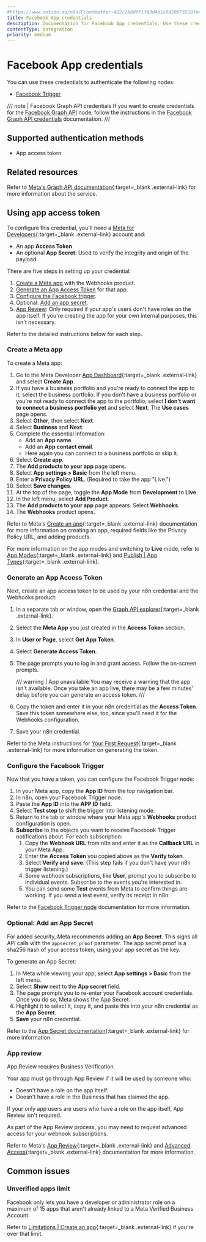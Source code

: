 ```yaml
---
#https://www.notion.so/n8n/Frontmatter-432c2b8dff1f43d4b1c8d20075510fe4
title: Facebook App credentials
description: Documentation for Facebook App credentials. Use these credentials to authenticate Facebook App in n8n, a workflow automation platform.
contentType: integration
priority: medium
---
```


# Facebook App credentials

You can use these credentials to authenticate the following nodes:

- [Facebook Trigger](/integrations/builtin/trigger-nodes/n8n-nodes-base.facebooktrigger/)

/// note | Facebook Graph API credentials
If you want to create credentials for the [Facebook Graph API](/integrations/builtin/app-nodes/n8n-nodes-base.facebookgraphapi/) node, follow the instructions in the [Facebook Graph API credentials](/integrations/builtin/credentials/facebookgraph/) documentation.
///

## Supported authentication methods

- App access token

## Related resources

Refer to [Meta's Graph API documentation](https://developers.facebook.com/docs/graph-api/overview){:target=_blank .external-link} for more information about the service.

## Using app access token

To configure this credential, you'll need a [Meta for Developers](https://developers.facebook.com/){:target=_blank .external-link} account and:

- An app **Access Token**
- An optional **App Secret**: Used to verify the integrity and origin of the payload.

There are five steps in setting up your credential:

1. [Create a Meta app](#create-a-meta-app) with the Webhooks product.
2. [Generate an App Access Token](#generate-an-app-access-token) for that app.
3. [Configure the Facebook trigger](#configure-the-facebook-trigger).
4. Optional: [Add an app secret](#optional-add-an-app-secret).
5. [App Review](#app-review): Only required if your app's users don't have roles on the app itself. If you're creating the app for your own internal purposes, this isn't necessary.

Refer to the detailed instructions below for each step.

### Create a Meta app

To create a Meta app:

1. Go to the Meta Developer [App Dashboard](https://developers.facebook.com/apps){:target=_blank .external-link} and select **Create App**.
2. If you have a business portfolio and you're ready to connect the app to it, select the business portfolio. If you don't have a business portfolio or you're not ready to connect the app to the portfolio, select **I don’t want to connect a business portfolio yet** and select **Next**. The **Use cases** page opens.
3. Select **Other**, then select **Next**.
4. Select **Business** and **Next**.
5. Complete the essential information:
    * Add an **App name**.
    * Add an **App contact email**.
    * Here again you can connect to a business portfolio or skip it.
1. Select **Create app**.
1. The **Add products to your app** page opens.
1. Select **App settings > Basic** from the left menu.
1. Enter a **Privacy Policy URL**. (Required to take the app "Live.")
1. Select **Save changes**.
1. At the top of the page, toggle the **App Mode** from **Development** to **Live**.
1. In the left menu, select **Add Product**.
6. The **Add products to your app** page appears. Select **Webhooks**.
7. The **Webhooks** product opens.

Refer to Meta's [Create an app](https://developers.facebook.com/docs/development/create-an-app){:target=_blank .external-link} documentation for more information on creating an app, required fields like the Privacy Policy URL, and adding products.

For more information on the app modes and switching to **Live** mode, refer to [App Modes](https://developers.facebook.com/docs/development/build-and-test/app-modes){:target=_blank .external-link} and [Publish | App Types](https://developers.facebook.com/docs/development/release#app-types){:target=_blank .external-link}.

### Generate an App Access Token

Next, create an app access token to be used by your n8n credential and the Webhooks product:

1. In a separate tab or window, open the [Graph API explorer](https://developers.facebook.com/tools/explorer/){:target=_blank .external-link}.
2. Select the **Meta App** you just created in the **Access Token** section.
3. In **User or Page**, select **Get App Token**.
4. Select **Generate Access Token**.
5. The page prompts you to log in and grant access. Follow the on-screen prompts.

    /// warning | App unavailable
    You may receive a warning that the app isn't available. Once you take an app live, there may be a few minutes' delay before you can generate an access token.
    ///

5. Copy the token and enter it in your n8n credential as the **Access Token**. Save this token somewhere else, too, since you'll need it for the Webhooks configuration.
6. Save your n8n credential.

Refer to the Meta instructions for [Your First Request](https://developers.facebook.com/docs/graph-api/get-started#get-started){:target=_blank .external-link} for more information on generating the token.

### Configure the Facebook Trigger

Now that you have a token, you can configure the Facebook Trigger node:

1. In your Meta app, copy the **App ID** from the top navigation bar.
1. In n8n, open your Facebook Trigger node.
2. Paste the **App ID** into the **APP ID** field.
3. Select **Test step** to shift the trigger into listening mode.
6. Return to the tab or window where your Meta app's **Webhooks** product configuration is open.
7. **Subscribe** to the objects you want to receive Facebook Trigger notifications about. For each subscription:
    1. Copy the **Webhook URL** from n8n and enter it as the **Callback URL** in your Meta App.
    1. Enter the **Access Token** you copied above as the **Verify token**.
    1. Select **Verify and save**. (This step fails if you don't have your n8n trigger listening.)
    1. Some webhook subscriptions, like **User**, prompt you to subscribe to individual events. Subscribe to the events you're interested in.
    1. You can send some **Test** events from Meta to confirm things are working. If you send a test event, verify its receipt in n8n.

Refer to the [Facebook Trigger node](/integrations/builtin/trigger-nodes/n8n-nodes-base.facebooktrigger/) documentation for more information.

### Optional: Add an App Secret

For added security, Meta recommends adding an **App Secret**. This signs all API calls with the `appsecret_proof` parameter. The app secret proof is a sha256 hash of your access token, using your app secret as the key.

To generate an App Secret:

1. In Meta while viewing your app, select **App settings > Basic** from the left menu.
1. Select **Show** next to the **App secret** field.
1. The page prompts you to re-enter your Facebook account credentials. Once you do so, Meta shows the App Secret.
1. Highlight it to select it, copy it, and paste this into your n8n credential as the **App Secret**.
1. **Save** your n8n credential.

Refer to the [App Secret documentation](https://developers.facebook.com/docs/facebook-login/security#appsecret){:target=_blank .external-link} for more information.

### App review

App Review requires Business Verification.

Your app must go through App Review if it will be used by someone who:

- Doesn't have a role on the app itself.
- Doesn't have a role in the Business that has claimed the app.

If your only app users are users who have a role on the app itself, App Review isn't required.

As part of the App Review process, you may need to request advanced access for your webhook subscriptions.

Refer to Meta's [App Review](https://developers.facebook.com/docs/resp-plat-initiatives/app-review){:target=_blank .external-link} and [Advanced Access](https://developers.facebook.com/docs/graph-api/overview/access-levels#advanced-access){:target=_blank .external-link} documentation for more information.

## Common issues

### Unverified apps limit

Facebook only lets you have a developer or administrator role on a maximum of 15 apps that aren't already linked to a Meta Verified Business Account.

Refer to [Limitations | Create an app](https://developers.facebook.com/docs/development/create-an-app#limitations){:target=_blank .external-link} if you're over that limit.

